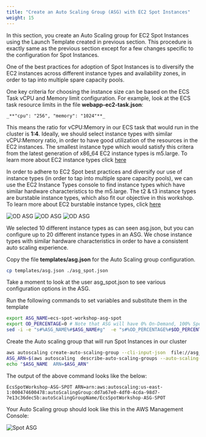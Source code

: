 ```yaml
---
title: "Create an Auto Scaling Group (ASG) with EC2 Spot Instances"
weight: 15
---
```


In this section, you create an Auto Scaling group for EC2 Spot Instances using the Launch Template created in previous section. This procedure is exactly same as the previous section except for a few changes specific to the configuration for Spot Instances.

One of the best practices for adoption of Spot Instances is to diversify the EC2 instances across different instance types and availability zones, in order to tap into multiple spare capacity pools. 

One key criteria for choosing the instance size can be based on the ECS Task vCPU and Memory limit configuration. For example, look at the ECS task resource limits in the file **webapp-ec2-task.json**:

```plaintext
_**"cpu": "256", "memory": "1024"**_
```

This means the ratio for vCPU:Memory in our ECS task that would run in the cluster is **1:4**. Ideally, we should select instance types with similar vCPU:Memory ratio, in order to have good utilization of the resources in the EC2 instances. The smallest instance type which would satisfy this critera from the latest generation of x86_64 EC2 instance types is m5.large. To learn more about EC2 instance types click [here](https://aws.amazon.com/ec2/instance-types/)

In order to adhere to EC2 Spot best practices and diversify our use of instance types (in order to tap into multiple spare capacity pools), we can use the EC2 Instance Types console to find instance types which have similar hardware characteristics to the m5.large. The t2 & t3 instance types are burstable instance types, which also fit our objective in this workshop. To learn more about EC2 burstable instance types, click [here](https://aws.amazon.com/ec2/instance-types/t3/)

![OD ASG](/images/ecs-spot-capacity-providers/ec1.png)
![OD ASG](/images/ecs-spot-capacity-providers/ec2.png)
![OD ASG](/images/ecs-spot-capacity-providers/ec3.png)

We selected 10 different instance types as can seen asg.json, but you can configure up to 20 different instance types in an ASG. We chose instance types with similar hardware characteristics in order to have a consistent auto scaling experience.

Copy the file **templates/asg.json** for the Auto Scaling group configuration.

```bash
cp templates/asg.json ./asg_spot.json
```

Take a moment to look at the user asg_spot.json to see various configuration options in the ASG.

Run the following commands to set variables and substitute them in the template

```bash
export ASG_NAME=ecs-spot-workshop-asg-spot
export OD_PERCENTAGE=0 # Note that ASG will have 0% On-Demand, 100% Spot
sed -i -e "s#%ASG_NAME%#$ASG_NAME#g"  -e "s#%OD_PERCENTAGE%#$OD_PERCENTAGE#g" -e "s#%PUBLIC_SUBNET_LIST%#$PUBLIC_SUBNET_LIST#g"  -e "s#%SERVICE_ROLE_ARN%#$SERVICE_ROLE_ARN#g"  asg_spot.json
```

Create the Auto scaling group that will run Spot Instances in our cluster

```bash
aws autoscaling create-auto-scaling-group --cli-input-json  file://asg_spot.json
ASG_ARN=$(aws autoscaling  describe-auto-scaling-groups --auto-scaling-group-name $ASG_NAME | jq -r '.AutoScalingGroups[0].AutoScalingGroupARN')
echo "$ASG_NAME  ARN=$ASG_ARN"
```

The output of the above command looks like the below:

```plaintext
EcsSpotWorkshop-ASG-SPOT ARN=arn:aws:autoscaling:us-east-1:000474600478:autoScalingGroup:dd7a67e0-4df0-4cda-98d7-7e13c36dec5b:autoScalingGroupName/EcsSpotWorkshop-ASG-SPOT
```

Your Auto Scaling group should look like this in the AWS Management Console:

![Spot ASG](/images/ecs-spot-capacity-providers/22.png)